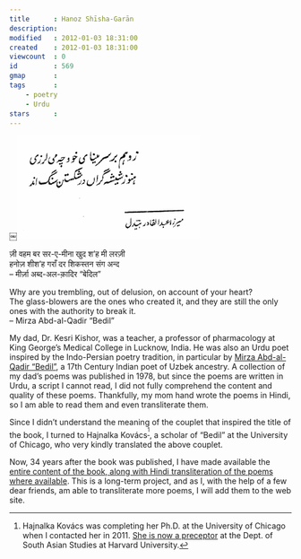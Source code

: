 ```yaml
---
title      : Hanoz Shīsha-Garān
description: 
modified   : 2012-01-03 18:31:00
created    : 2012-01-03 18:31:00
viewcount  : 0
id         : 569
gmap       : 
tags       : 
    - poetry
    - Urdu
stars      : 
---
```


￼![Hanoz Shīsha-Garān](img/hanoz-couplet.png)

ज़ी वहम बर सर-ए-मीना खुद श’ह मी लरज़ी  
हनोज़ शीश’ह गराँ दर शिकस्तन संग अन्द  
– मीर्ज़ा अब्द-अल-क़ादिर “बेदिल”  

Why are you trembling, out of delusion, on account of your heart?  
The glass-blowers are the ones who created it, and they are still the only ones with the authority to break it.  
– Mirza Abd-al-Qadir “Bedil”

My dad, Dr. Kesri Kishor, was a teacher, a professor of pharmacology at King George’s Medical College in Lucknow, India. He was also an Urdu poet inspired by the Indo-Persian poetry tradition, in particular by [Mirza Abd-al-Qadir “Bedil”](https://en.wikipedia.org/wiki/Abdul-Qādir_Bedil), a 17th Century Indian poet of Uzbek ancestry. A collection of my dad’s poems was published in 1978, but since the poems are written in Urdu, a script I cannot read, I did not fully comprehend the content and quality of these poems. Thankfully, my mom hand wrote the poems in Hindi, so I am able to read them and even transliterate them.

Since I didn’t understand the meaning of the couplet that inspired the title of the book, I turned to Hajnalka Kovács<sup><a href="#punkish-fn:1">[^1]</a></sup>, a scholar of “Bedil” at the University of Chicago, who very kindly translated the above couplet.

Now, 34 years after the book was published, I have made available the [entire content of the book, along with Hindi transliteration of the poems where available](/Hanoz/p/). This is a long-term project, and as I, with the help of a few dear friends, am able to transliterate more poems, I will add them to the web site.

[^1]: Hajnalka Kovács was completing her Ph.D. at the University of Chicago when I contacted her in 2011. <a href="https://sas.fas.harvard.edu/people/catherine-warner" target="_blank">She is now a preceptor</a> at the Dept. of South Asian Studies at Harvard University.